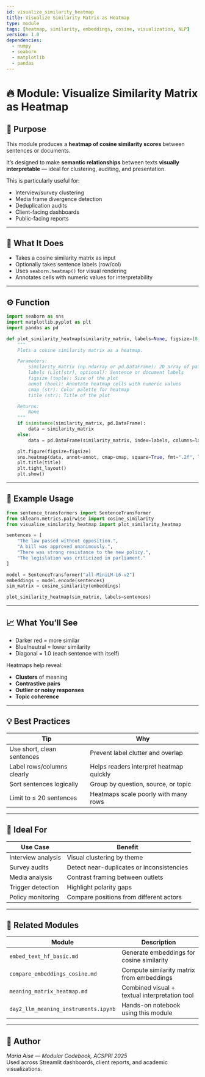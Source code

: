 ```yaml
---
id: visualize_similarity_heatmap
title: Visualize Similarity Matrix as Heatmap
type: module
tags: [heatmap, similarity, embeddings, cosine, visualization, NLP]
version: 1.0
dependencies:
  - numpy
  - seaborn
  - matplotlib
  - pandas
---
```


# 🔥 Module: Visualize Similarity Matrix as Heatmap

## 📌 Purpose

This module produces a **heatmap of cosine similarity scores** between sentences or documents.

It’s designed to make **semantic relationships** between texts **visually interpretable** — ideal for clustering, auditing, and presentation.

This is particularly useful for:
- Interview/survey clustering
- Media frame divergence detection
- Deduplication audits
- Client-facing dashboards
- Public-facing reports

---

## 🧠 What It Does

- Takes a cosine similarity matrix as input
- Optionally takes sentence labels (row/col)
- Uses `seaborn.heatmap()` for visual rendering
- Annotates cells with numeric values for interpretability

---

## ⚙️ Function

```python
import seaborn as sns
import matplotlib.pyplot as plt
import pandas as pd

def plot_similarity_heatmap(similarity_matrix, labels=None, figsize=(8, 6), annot=True, cmap="coolwarm", title="Semantic Similarity Heatmap"):
    """
    Plots a cosine similarity matrix as a heatmap.

    Parameters:
        similarity_matrix (np.ndarray or pd.DataFrame): 2D array of pairwise cosine scores
        labels (List[str], optional): Sentence or document labels
        figsize (tuple): Size of the plot
        annot (bool): Annotate heatmap cells with numeric values
        cmap (str): Color palette for heatmap
        title (str): Title of the plot

    Returns:
        None
    """
    if isinstance(similarity_matrix, pd.DataFrame):
        data = similarity_matrix
    else:
        data = pd.DataFrame(similarity_matrix, index=labels, columns=labels)

    plt.figure(figsize=figsize)
    sns.heatmap(data, annot=annot, cmap=cmap, square=True, fmt=".2f", linewidths=0.5, cbar=True)
    plt.title(title)
    plt.tight_layout()
    plt.show()
```

---

## 🧪 Example Usage

```python
from sentence_transformers import SentenceTransformer
from sklearn.metrics.pairwise import cosine_similarity
from visualize_similarity_heatmap import plot_similarity_heatmap

sentences = [
    "The law passed without opposition.",
    "A bill was approved unanimously.",
    "There was strong resistance to the new policy.",
    "The legislation was criticized in parliament."
]

model = SentenceTransformer("all-MiniLM-L6-v2")
embeddings = model.encode(sentences)
sim_matrix = cosine_similarity(embeddings)

plot_similarity_heatmap(sim_matrix, labels=sentences)
```

---

## 📈 What You’ll See

- Darker red = more similar  
- Blue/neutral = lower similarity  
- Diagonal = 1.0 (each sentence with itself)

Heatmaps help reveal:
- **Clusters** of meaning
- **Contrastive pairs**
- **Outlier or noisy responses**
- **Topic coherence**

---

## 💡 Best Practices

| Tip | Why |
|-----|-----|
| Use short, clean sentences | Prevent label clutter and overlap |
| Label rows/columns clearly | Helps readers interpret heatmap quickly |
| Sort sentences logically | Group by question, source, or topic |
| Limit to ≤ 20 sentences | Heatmaps scale poorly with many rows |

---

## 🧠 Ideal For

| Use Case | Benefit |
|----------|---------|
| Interview analysis | Visual clustering by theme |
| Survey audits | Detect near-duplicates or inconsistencies |
| Media analysis | Contrast framing between outlets |
| Trigger detection | Highlight polarity gaps |
| Policy monitoring | Compare positions from different actors |

---

## 🧱 Related Modules

| Module                             | Description                                     |
|------------------------------------|-------------------------------------------------|
| `embed_text_hf_basic.md`           | Generate embeddings for cosine similarity       |
| `compare_embeddings_cosine.md`     | Compute similarity matrix from embeddings       |
| `meaning_matrix_heatmap.md`        | Combined visual + textual interpretation tool   |
| `day2_llm_meaning_instruments.ipynb` | Hands-on notebook using this module            |

---

## 🪪 Author  
*Maria Aise — Modular Codebook, ACSPRI 2025*  
Used across Streamlit dashboards, client reports, and academic visualizations.

